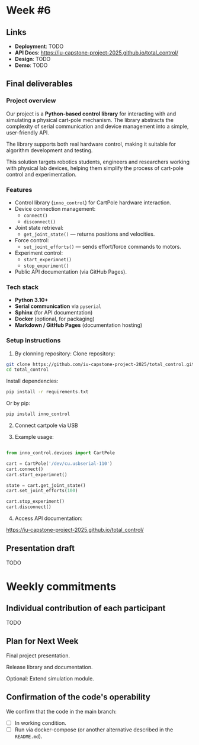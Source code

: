 # **Week #6**

## Links

- **Deployment**: TODO
- **API Docs**: https://iu-capstone-project-2025.github.io/total_control/
- **Design**: TODO
- **Demo**: TODO

## Final deliverables

### Project overview

Our project is a **Python-based control library** for interacting with and simulating a physical cart-pole mechanism. The library abstracts the complexity of serial communication and device management into a simple, user-friendly API.

The library supports both real hardware control, making it suitable for algorithm development and testing.

This solution targets robotics students, engineers and researchers working with physical lab devices, helping them simplify the process of cart-pole control and experimentation.

### Features

- Control library (`inno_control`) for CartPole hardware interaction.
- Device connection management:
    - `connect()`
    - `disconnect()`
- Joint state retrieval:
    - `get_joint_state()` — returns positions and velocities.
- Force control:
    - `set_joint_efforts()` — sends effort/force commands to motors.
- Experiment control:
    - `start_experimnet()`
    - `stop_experiment()`
- Public API documentation (via GitHub Pages).

### Tech stack

- **Python 3.10+**
- **Serial communication** via `pyserial`
- **Sphinx** (for API documentation)
- **Docker** (optional, for packaging)
- **Markdown / GitHub Pages** (documentation hosting)

### Setup instructions

1. By clonning repository:
Clone repository:

```bash
git clone https://github.com/iu-capstone-project-2025/total_control.git
cd total_control
```

Install dependencies:

```bash
pip install -r requirements.txt
```

Or by pip:

```bash
pip install inno_control
```

2. Connect cartpole via USB
   
3. Example usage:
  
```python

from inno_control.devices import CartPole

cart = CartPole('/dev/cu.usbserial-110')
cart.connect()
cart.start_experimnet()

state = cart.get_joint_state()
cart.set_joint_efforts(100)

cart.stop_experiment()
cart.disconnect()

```

4. Access API documentation:
   
https://iu-capstone-project-2025.github.io/total_control/

## Presentation draft

TODO

# Weekly commitments

## Individual contribution of each participant

TODO

## Plan for Next Week

Final project presentation.

Release library and documentation.

Optional: Extend simulation module.

## Confirmation of the code's operability

We confirm that the code in the main branch:
- [ ] In working condition.
- [ ] Run via docker-compose (or another alternative described in the `README.md`).

